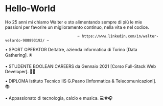 # Hello-World
Ho 25 anni mi chiamo Walter e sto alimentando sempre di più le mie passioni per favorire un miglioramento continuo, nella vita e nel codice. 

                                     ~ https://www.linkedin.com/in/walter-velardo-980893192/ ~


• SPORT OPERATOR Deltatre, azienda informatica di Torino [Data Gathering]. 🖲️

• STUDENTE BOOLEAN CAREERS da Gennaio 2021 [Corso Full-Stack Web Developer]. 👨‍💻

• DIPLOMA Istituto Tecnico IIS G.Peano [Informatica & Telecomunicazioni]. 📚


• Appassionato di tecnologia, calcio e musica. 💻⚽🎧

